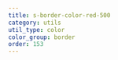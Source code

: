 ```yaml
---
title: s-border-color-red-500
category: utils
util_type: color
color_group: border
order: 153
---
```

<div class="s-border-color-red-500"></div>